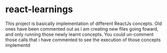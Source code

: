 # react-learnings

This project is basically implementation of different ReactJs concepts. 
Old ones have been commented out as i am creating new files going foward, and only running those newly learnt concepts.
You could un-comment those calls that i have commented to see the execution of those concepts implementd

